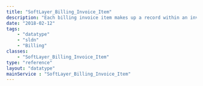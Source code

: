 ```yaml
---
title: "SoftLayer_Billing_Invoice_Item"
description: "Each billing invoice item makes up a record within an invoice. This provides you with a detailed record of everything related to an invoice item. When you are billed, our system takes active billing items and creates an invoice. These invoice items are a copy of your active billing items, and make up the contents of your invoice. "
date: "2018-02-12"
tags:
    - "datatype"
    - "sldn"
    - "Billing"
classes:
    - "SoftLayer_Billing_Invoice_Item"
type: "reference"
layout: "datatype"
mainService : "SoftLayer_Billing_Invoice_Item"
---
```

